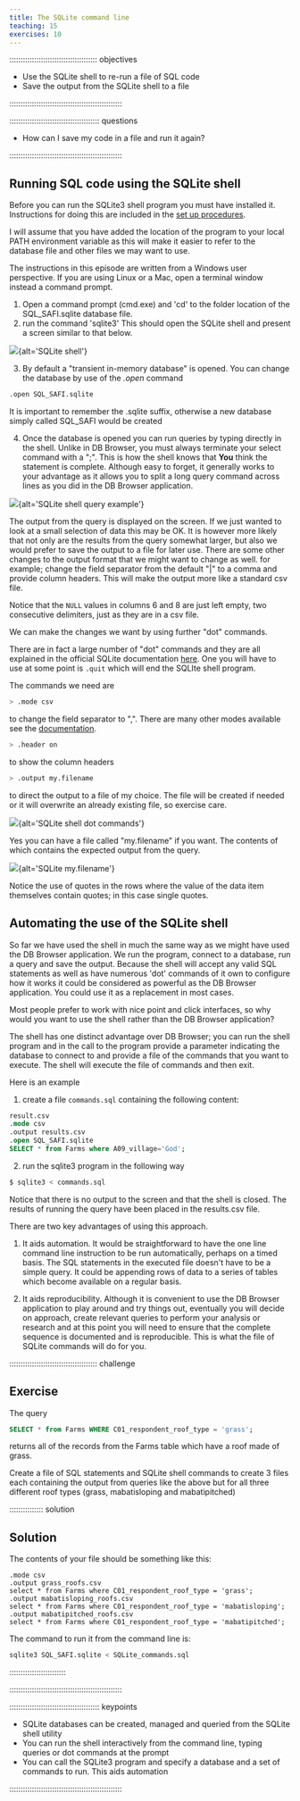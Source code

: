 ```yaml
---
title: The SQLite command line
teaching: 15
exercises: 10
---
```


::::::::::::::::::::::::::::::::::::::: objectives

- Use the SQLite shell to re-run a file of SQL code
- Save the output from the SQLite shell to a file

::::::::::::::::::::::::::::::::::::::::::::::::::

:::::::::::::::::::::::::::::::::::::::: questions

- How can I save my code in a file and run it again?

::::::::::::::::::::::::::::::::::::::::::::::::::

## Running SQL code using the SQLite shell

Before you can run the SQLite3 shell program you must have installed it. Instructions for doing this are included in
the [set up procedures](../learners/setup.md).

I will assume that you have added the location of the program to your local PATH environment variable as this
will make it easier to refer to the database file and other files we may want to use.

The instructions in this episode are written from a Windows user perspective. If you are using Linux or a Mac,
open a terminal window instead a command prompt.

1. Open a command prompt (cmd.exe) and 'cd' to the folder location of the SQL\_SAFI.sqlite database file.
2. run the command 'sqlite3' This should open the SQLite shell and present a screen similar to that below.

![](fig/SQL_08_SQLite_shell.png){alt='SQLite shell'}

3. By default a "transient in-memory database" is opened. You can change the database by use of the *.open* command

```bash
.open SQL_SAFI.sqlite
```

It is important to remember the .sqlite suffix, otherwise a new database simply called SQL\_SAFI would be created

4. Once the database is opened you can run queries by typing directly in the shell. Unlike in DB Browser,
  you must always terminate your select command with a ";". This is how the shell knows that **You** think the statement is complete. Although easy to forget, it generally works to your advantage as it allows you to split a long query command across lines as you did in the DB Browser application.

![](fig/SQL_08_SQLite_shell_query_example.png){alt='SQLite shell query example'}

The output from the query is displayed on the screen. If we just wanted to look at a small selection of data this
may be OK. It is however more likely that not only are the results from the query somewhat larger,
but also we would prefer to save the output to a file for later use. There are some other changes to the output format that we might want to change as well.
for example; change the field separator from the default "|" to a comma and provide column headers. This will make the
output more like a standard csv file.

Notice that the `NULL` values in columns 6 and 8 are just left empty, two consecutive delimiters, just as they are in a csv file.

We can make the changes we want by using further "dot" commands.

There are in fact a large number of "dot" commands and they are all explained in the official SQLite documentation [here](https://sqlite.org/cli.html). One you will have to use at some point is `.quit` which will end the SQLIte shell program.

The commands we need are

```bash
> .mode csv
```

to change the field separator to ",". There are many other modes available see the [documentation](https://sqlite.org/cli.html).

```bash
> .header on
```

to show the column headers

```bash
> .output my.filename
```

to direct the output to a file of my choice.
The file will be created if needed or it will overwrite an already existing file, so exercise care.

![](fig/SQL_08_SQLite_shell_dot_commands.png){alt='SQLite shell dot commands'}

Yes you can have a file called "my.filename" if you want. The contents of which contains the expected output from the query.

![](fig/SQL_08_my_filename.png){alt='SQLite my.filename'}

Notice the use of quotes in the rows where the value of the data item themselves contain quotes; in this case single quotes.

## Automating the use of the SQLite shell

So far we have used the shell in much the same way as we might have used the DB Browser application.
We run the program, connect to a database, run a query and save the output.
Because the shell will accept any valid SQL statements as well as have numerous 'dot' commands of it own
to configure how it works it could be considered as powerful as the DB Browser application.
You could use it as a replacement in most cases.

Most people prefer to work with nice point and click interfaces, so why would you want to use the shell rather than the DB Browser application?

The shell has one distinct advantage over DB Browser; you can run the shell program and in the call to the program provide a parameter indicating
the database to connect to and provide a file of the commands that you want to execute. The shell will execute the file of commands and then exit.

Here is an example

1. create a file `commands.sql` containing the following content:

```sql
result.csv
.mode csv
.output results.csv
.open SQL_SAFI.sqlite
SELECT * from Farms where A09_village='God';
```

2. run the sqlite3 program in the following way

```sh
$ sqlite3 < commands.sql
```

Notice that there is no output to the screen and that the shell is closed. The results of running the query have been placed in the results.csv file.

There are two key advantages of using this approach.

1. It aids automation. It would be straightforward to have the one line command line instruction to be run automatically, perhaps on a timed basis. The SQL statements in the executed file doesn't have to be a simple query. It could be appending rows of data to a series of tables which become available on a regular basis.

2. It aids reproducibility. Although it is convenient to use the DB Browser application to play around and try things out, eventually you will decide on approach, create relevant queries to perform your analysis or research and at this point you will need to ensure that the complete sequence is documented and is reproducible. This is what the file of SQLite commands will do for you.

:::::::::::::::::::::::::::::::::::::::  challenge

## Exercise

The query

```sql
SELECT * from Farms WHERE C01_respondent_roof_type = 'grass';
```

returns all of the records from the Farms table which have a roof made of grass.

Create a file of SQL statements and SQLite shell commands to create 3 files each containing the output from queries like the above but for all three different
roof types (grass, mabatisloping and mabatipitched)

:::::::::::::::  solution

## Solution

The contents of your file should be something like this:

```output
.mode csv
.output grass_roofs.csv
select * from Farms where C01_respondent_roof_type = 'grass';
.output mabatisloping_roofs.csv
select * from Farms where C01_respondent_roof_type = 'mabatisloping';
.output mabatipitched_roofs.csv
select * from Farms where C01_respondent_roof_type = 'mabatipitched';
```

The command to run it from the command line is:

```bash
sqlite3 SQL_SAFI.sqlite < SQLite_commands.sql
```

:::::::::::::::::::::::::

::::::::::::::::::::::::::::::::::::::::::::::::::

:::::::::::::::::::::::::::::::::::::::: keypoints

- SQLite databases can be created, managed and queried from the SQLite shell utility
- You can run the shell interactively from the command line, typing queries or dot commands at the prompt
- You can call the SQLite3 program and specify a database and a set of commands to run. This aids automation

::::::::::::::::::::::::::::::::::::::::::::::::::


